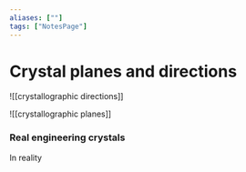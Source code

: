 ```yaml
---
aliases: [""]
tags: ["NotesPage"]
---
```


# Crystal planes and directions

![[crystallographic directions]]

![[crystallographic planes]]

### Real engineering crystals
In reality 
